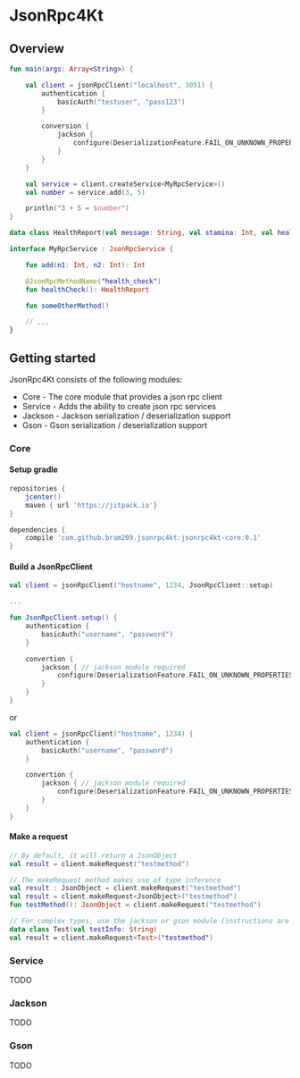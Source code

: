 # JsonRpc4Kt


## Overview
```kotlin
fun main(args: Array<String>) {

    val client = jsonRpcClient("localhost", 3051) {
        authentication {
            basicAuth("testuser", "pass123")
        }

        conversion {
            jackson {
                configure(DeserializationFeature.FAIL_ON_UNKNOWN_PROPERTIES, false)
            }
        }
    }

    val service = client.createService<MyRpcService>()
    val number = service.add(3, 5)

    println("3 + 5 = $number")
}

data class HealthReport(val message: String, val stamina: Int, val healthy: Boolean)

interface MyRpcService : JsonRpcService {

    fun add(n1: Int, n2: Int): Int

    @JsonRpcMethodName("health_check")
    fun healthCheck(): HealthReport

    fun someOtherMethod()

    // ,,,
}
```


## Getting started
JsonRpc4Kt consists of the following modules:
* Core - The core module that provides a json rpc client
* Service - Adds the ability to create json rpc services
* Jackson - Jackson serialization / deserialization support
* Gson - Gson serialization / deserialization support

### Core

#### Setup gradle
```groovy
repositories {
    jcenter()
    maven { url 'https://jitpack.io'}
}

dependencies {
    compile 'com.github.bram209.jsonrpc4kt:jsonrpc4kt-core:0.1'
}
```

#### Build a JsonRpcClient
```kotlin
val client = jsonRpcClient("hostname", 1234, JsonRpcClient::setup)

...

fun JsonRpcClient.setup() {
    authentication {
        basicAuth("username", "password")
    }

    convertion {
        jackson { // jackson module required
            configure(DeserializationFeature.FAIL_ON_UNKNOWN_PROPERTIES, false)
        }
    }
}
```

or 

```kotlin
val client = jsonRpcClient("hostname", 1234) {
    authentication {
        basicAuth("username", "password")
    }

    convertion {
        jackson { // jackson module required
            configure(DeserializationFeature.FAIL_ON_UNKNOWN_PROPERTIES, false)
        }
    }
}
```

#### Make a request

```kotlin
// By default, it will return a JsonObject
val result = client.makeRequest("testmethod")

// The makeRequest method makes use of type inference
val result : JsonObject = client.makeRequest("testmethod")
val result = client.makeRequest<JsonObject>("testmethod")
fun testMethod(): JsonObject = client.makeRequest("testmethod")

// For complex types, use the jackson or gson module (instructions are listed below)
data class Test(val testInfo: String)
val result = client.makeRequest<Test>("testmethod")
```

### Service
TODO

### Jackson
TODO

### Gson
TODO